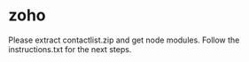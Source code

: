 # zoho

Please extract contactlist.zip and get node modules.
Follow the instructions.txt for the next steps.
